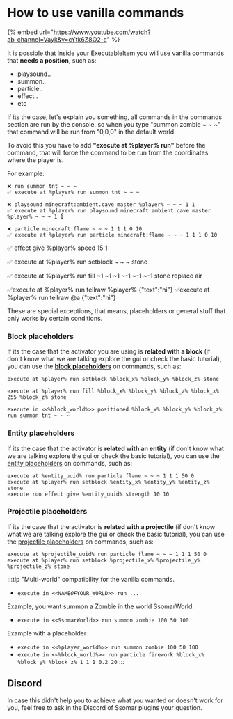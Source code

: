 # How to use vanilla commands

\{% embed url="https://www.youtube.com/watch?ab_channel=Vayk&v=cYtk6Z8O2-c" %\}

It is possible that inside your ExecutableItem you will use vanilla commands that **needs a position**, such as:

* playsound..
* summon..
* particle..
* effect..
* etc

If its the case, let's explain you something, all commands in the commands section are run by the console, so when you type "summon zombie \~ \~ \~" that command will be run from "0,0,0" in the default world. 

To avoid this you have to add **"******execute at %player% run******"** before the command, that will force the command to be run from the coordinates where the player is.

For example:

```
❌ run summon tnt ~ ~ ~
✅ execute at %player% run summon tnt ~ ~ ~

❌ playsound minecraft:ambient.cave master %player% ~ ~ ~ 1 1
✅ execute at %player% run playsound minecraft:ambient.cave master %player% ~ ~ ~ 1 1
```

```
❌ particle minecraft:flame ~ ~ ~ 1 1 1 0 10
✅ execute at %player% run particle minecraft:flame ~ ~ ~ 1 1 1 0 10
```

✅ effect give %player% speed 15 1

✅ execute at %player% run setblock ~ ~ ~ stone

✅ execute at %player% run fill ~1 ~1 ~1 ~-1 ~-1 ~-1 stone replace air

✅execute at %player% run tellraw %player% \{"text":"hi"\}
✅execute at %player% run tellraw @a \{"text":"hi"\}

These are special exceptions, that means, placeholders or general stuff that only works by certain conditions.

### Block placeholders
If its the case that the activator you are using is **related with a block** (if don't know what we are talking explore the gui or check the basic tutorial), you can use the [**block placeholders**](../../../tools-for-all-plugins-score/placeholders.md#block-placeholders) on commands, such as:

```
execute at %player% run setblock %block_x% %block_y% %block_z% stone

execute at %player% run fill %block_x% %block_y% %block_z% %block_x% 255 %block_z% stone

execute in <<%block_world%>> positioned %block_x% %block_y% %block_z% run summon tnt ~ ~ ~
```

### Entity placeholders
If its the case that the activator is **related with an entity**  (if don't know what we are talking explore the gui or check the basic tutorial), you can use the [entity placeholders](../../../tools-for-all-plugins-score/placeholders.md#target-entity-placeholders) on commands, such as:

```
execute at %entity_uuid% run particle flame ~ ~ ~ 1 1 1 50 0
execute at %player% run setblock %entity_x% %entity_y% %entity_z% stone
execute run effect give %entity_uuid% strength 10 10
```

### Projectile placeholders
If its the case that the activator is **related with a projectile** (if don't know what we are talking explore the gui or check the basic tutorial), you can use the [projectile placeholders](../../../tools-for-all-plugins-score/placeholders.md#projectile-placeholders) on commands, such as:

```
execute at %projectile_uuid% run particle flame ~ ~ ~ 1 1 1 50 0
execute at %player% run setblock %projectile_x% %projectile_y% %projectile_z% stone
```

:::tip
"Multi-world" compatibility for the vanilla commands.

* `execute in <<NAME`_`OF`_`YOUR_WORLD>> run ...`

Example, you want summon a Zombie in the world SsomarWorld:

* `execute in <<SsomarWorld>> run summon zombie 100 50 100`

Example with a placeholder`:`

* `execute in <<%player_world%>> run summon zombie 100 50 100`
* `execute in <<%block_world%>> run particle firework %block_x% %block_y% %block_z% 1 1 1 0.2 20`
:::

## Discord

In case this didn't help you to achieve what you wanted or doesn't work for you, feel free to ask in the Discord of Ssomar plugins your question.
